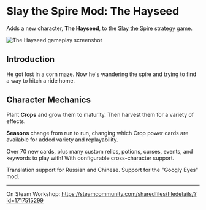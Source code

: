 # Slay the Spire Mod: The Hayseed

Adds a new character, **The Hayseed**, to the [Slay the Spire]("https://store.steampowered.com/app/646570/Slay_the_Spire/") strategy game.

![The Hayseed gameplay screenshot](the_hayseed_gameplay.jpg)

## Introduction
He got lost in a corn maze. Now he's wandering the spire and trying to find a way to hitch a ride home.

## Character Mechanics
Plant **Crops** and grow them to maturity. Then harvest them for a variety of effects.

**Seasons** change from run to run, changing which Crop power cards are available for added variety and replayability.

Over 70 new cards, plus many custom relics, potions, curses, events, and keywords to play with! With configurable cross-character support.

Translation support for Russian and Chinese. Support for the "Googly Eyes" mod.
***
On Steam Workshop: https://steamcommunity.com/sharedfiles/filedetails/?id=1717515299
